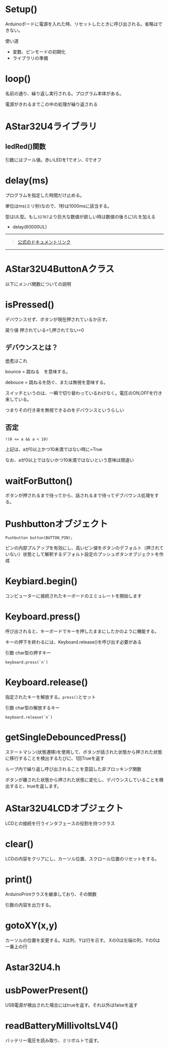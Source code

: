 # Setup()

Arduinoボードに電源を入れた時、リセットしたときに呼び出される。省略はできない。

使い道

+ 変数、ピンモードの初期化
+ ライブラリの準備

# loop()

名前の通り、繰り返し実行される。プログラム本体がある。

電源がきれるまでこの中の処理が繰り返される

# AStar32U4ライブラリ

## ledRed()関数

引数にはブール値。赤いLEDを1でオン、0でオフ

# delay(ms)

プログラムを指定した時間だけ止める。

単位はms(ミリ秒)なので、1秒は1000msに該当する。

型はUL型。もし`32767`より巨大な数値が欲しい時は数値の後ろにULを加える

+  delay(60000UL)
---
> [公式のドキュメントリンク](https://pololu.github.io/a-star-32u4-arduino-library/)
---

# AStar32U4ButtonAクラス

以下にメンバ関数についての説明

# isPressed()

デバウンスせず、ボタンが現在押されているか示す。

戻り値 押されている=1,押されてない=0

## デバウンスとは？

[参考](https://watanabe-tsuyoshi.hatenablog.com/entry/2015/12/29/152728)はこれ

bounce = 跳ねる　を意味する。

debouce = 跳ねるを防ぐ、または無視を意味する。

スイッチというのは、一瞬で切り替わっているわけなく。電圧のON,OFFを行き来している。

つまりその行き来を無視できるのをデバウンスというらしい

## 否定

```
!(0 <= a && a < 10)
```

上記は、aが0以上かつ10未満ではない時に=True

なお、aが0以上ではないかつ10未満ではないという意味は間違い


# waitForButton()

ボタンが押されるまで待ってから、話されるまで待ってデブバウンス処理をする。


# Pushbuttonオブジェクト

```
Pushbutton button(BUTTON_PIN);
```
ピンの内部プルアップを有効にし、高いピン値をボタンのデフォルト（押されていない）状態として解釈するデフォルト設定のプッシュボタンオブジェクトを作成

# Keybiard.begin()

コンピューターに接続されたキーボードのエミュレートを開始します

# Keyboard.press()

呼び出されると、キーボードでキーを押したままにしたかのように機能する。

キーの押下を終わるには、Keyboard.release()を呼び出す必要がある

引数 char型の押すキー

```
keyboard.press(`n`)
```

# Keyboard.release()

指定されたキーを解放する。`press()`とセット

引数 char型の解放するキー
```
keyboard.release(`n`)
```

# getSingleDebouncedPress()

ステートマシン(状態遷移)を使用して、ボタンが話された状態から押された状態に移行することを検出するたびに、1回Trueを返す<br>

ループ内で繰り返し呼び出されることを意図した非ブロッキング関数

ボタンが離された状態から押された状態に変化し、デバウンスしていることを検出すると、trueを返します。

# AStar32U4LCDオブジェクト

LCDとの接続を行うインタフェースの役割を持つクラス

# clear()

LCDの内容をクリアにし、カーソル位置、スクロール位置のリセットをする。

# print()

ArduinoPrintクラスを継承しており、その関数

引数の内容を出力する。

# gotoXY(x,y)

カーソルの位置を変更する。Xは列、Yは行を示す。
Xの0は左端の列、Yの0は一番上の行

# Astar32U4.h

# usbPowerPresent()

USB電源が検出された場合にはtrueを返す。それ以外はfalseを返す

# readBatteryMillivoltsLV4()

バッテリー電圧を読み取り、ミリボルトで返す。


